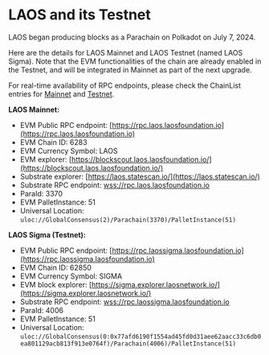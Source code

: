 # LAOS and its Testnet

LAOS began producing blocks as a Parachain on Polkadot on July 7, 2024.

Here are the details for LAOS Mainnet and LAOS Testnet (named LAOS Sigma). Note that the EVM functionalities of the chain are already enabled in the Testnet, and will be integrated in Mainnet as part of the next upgrade.

For real-time availability of RPC endpoints, please check the ChainList entries for [Mainnet](https://chainlist.org/chain/6283) and [Testnet](https://chainlist.org/chain/62850).&#x20;

**LAOS Mainnet:**

* EVM Public RPC endpoint: [https://rpc.laos.laosfoundation.io](https://rpc.laos.laosfoundation.io)
* EVM Chain ID: 6283
* EVM Currency Symbol: LAOS
* EVM explorer: [https://blockscout.laos.laosfoundation.io/](https://blockscout.laos.laosfoundation.io/)
* Substrate explorer: [https://laos.statescan.io/](https://laos.statescan.io/)
* Substrate RPC endpoint: [wss://rpc.laos.laosfoundation.io](https://polkadot.js.org/apps/?rpc=wss%3A%2F%2Frpc.laos.laosfoundation.io#/explorer)
* ParaId: 3370
* EVM PalletInstance: 51
* Universal Location: `uloc://GlobalConsensus(2)/Parachain(3370)/PalletInstance(51)`



**LAOS Sigma (Testnet):**

* EVM Public RPC endpoint: [https://rpc.laossigma.laosfoundation.io](https://rpc.laossigma.laosfoundation.io)
* EVM Chain ID: 62850
* EVM Currency Symbol: SIGMA
* EVM block explorer: [https://sigma.explorer.laosnetwork.io/](https://sigma.explorer.laosnetwork.io/)
* Substrate RPC endpoint: [wss://rpc.laossigma.laosfoundation.io](https://polkadot.js.org/apps/?rpc=wss%3A%2F%2Frpc.laossigma.laosfoundation.io#/explorer)
* ParaId: 4006
* EVM PalletInstance: 51
* Universal Location: `uloc://GlobalConsensus(0:0x77afd6190f1554ad45fd0d31aee62aacc33c6db0ea801129acb813f913e0764f)/Parachain(4006)/PalletInstance(51)`



